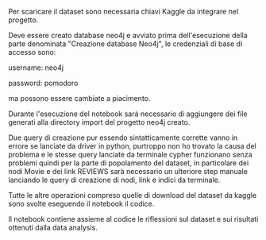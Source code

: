 Per scaricare il dataset sono necessaria chiavi Kaggle da integrare nel progetto.

Deve essere creato database neo4j e avviato prima dell'esecuzione della parte denominata "Creazione database Neo4j", le credenziali di base di accesso sono:

username: neo4j

password: pomodoro

ma possono essere cambiate a piacimento.


Durante l'esecuzione del notebook sarà necessario di aggiungere dei file generati alla directory import del progetto neo4j creato.

Due query di creazione pur essendo sintatticamente corrette vanno in errore se lanciate da driver in python, purtroppo non ho trovato la causa del problema e le stesse query lanciate da terminale cypher funzionano
senza problemi quindi per la parte di popolamento del dataset, in particolare dei nodi Movie e dei link REVIEWS sarà necessario un ulteriore step manuale lanciando le query di creazione di nodi, link e indici da terminale.

Tutte le altre operazioni compreso quelle di download del dataset da kaggle sono svolte eseguendo il notebook il codice.

Il notebook contiene assieme al codice le riflessioni sul dataset e sui risultati ottenuti dalla data analysis.
